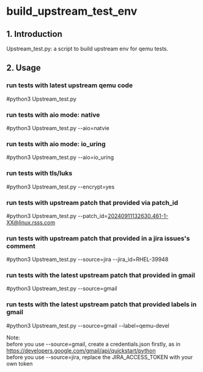 # build_upstream_test_env
## 1. Introduction
Upstream_test.py: a script to build upstream env for qemu tests.

## 2. Usage
### run tests with latest upstream qemu code
#python3 Upstream_test.py

### run tests with aio mode: native
#python3 Upstream_test.py --aio=natvie

### run tests with aio mode: io_uring
#python3 Upstream_test.py --aio=io_uring

### run tests with tls/luks
#python3 Upstream_test.py --encrypt=yes

### run tests with upstream patch that provided via patch_id
#python3 Upstream_test.py --patch_id=20240911132630.461-1-XX@linux.rsss.com

### run tests with upstream patch that provided in a jira issues's comment
#python3 Upstream_test.py --source=jira --jira_id=RHEL-39948

### run tests with the latest upstream patch that provided in gmail
#python3 Upstream_test.py --source=gmail

### run tests with the latest upstream patch that provided labels in gmail
#python3 Upstream_test.py --source=gmail --label=qemu-devel

Note: \
before you use --source=gmail, create a credentials.json firstly, as in https://developers.google.com/gmail/api/quickstart/python \
before you use --source=jira, replace the JIRA_ACCESS_TOKEN with your own token
